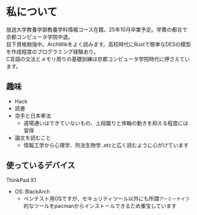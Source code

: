 # 私について
放送大学教養学部教養学科情報コース在籍。25年10月卒業予定。学費の都合で京都コンピュータ学院中退。 <br>
目下資格勉強中。ArchWikをよく読みます。高校時代にRustで簡単なDESの模型を作成程度のプログラミング経験あり。<br>
C言語の文法とメモリ周りの基礎訓練は京都コンピュータ学院時代に押さえています。<br>

## 趣味
- Hack
- 読書
- 空手と日本拳法
  - 道場通いはできていないもの、上段蹴りと体軸の動きを抑える程度には習得
- 論文を読むこと
  - 情報工学から心理学、刑法生物学..etcと広く読むように心がけています

## 使っているデバイス
ThinkPad X1
 - OS: BlackArch
   - ペンテスト用OSですが、セキュリティツール以外にも所謂`アーミーナイフ`的なツールをpacmanからインストールできるため重宝しています
